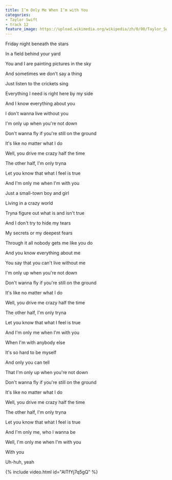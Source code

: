```yaml
---
title: I’m Only Me When I’m with You
categories:
- Taylor Swift
- track 12
feature_image: https://upload.wikimedia.org/wikipedia/zh/0/00/Taylor_Swift_album.jpg
--- 
```

Friday night beneath the stars

In a field behind your yard

You and I are painting pictures in the sky

And sometimes we don't say a thing

Just listen to the crickets sing

Everything I need is right here by my side

And I know everything about you

I don't wanna live without you

I'm only up when you're not down

Don't wanna fly if you're still on the ground

It's like no matter what I do

Well, you drive me crazy half the time

The other half, I'm only tryna

Let you know that what I feel is true

And I'm only me when I'm with you

Just a small-town boy and girl

Living in a crazy world

Tryna figure out what is and isn't true

And I don't try to hide my tears

My secrets or my deepest fears

Through it all nobody gets me like you do

And you know everything about me

You say that you can't live without me

I'm only up when you're not down

Don't wanna fly if you're still on the ground

It's like no matter what I do

Well, you drive me crazy half the time

The other half, I'm only tryna

Let you know that what I feel is true

And I'm only me when I'm with you

When I'm with anybody else

It's so hard to be myself

And only you can tell

That I'm only up when you're not down

Don't wanna fly if you're still on the ground

It's like no matter what I do

Well, you drive me crazy half the time

The other half, I'm only tryna

Let you know that what I feel is true

And I'm only me, who I wanna be

Well, I'm only me when I'm with you

With you

Uh-huh, yeah

{% include video.html id="AlTfYj7q5gQ" %}

